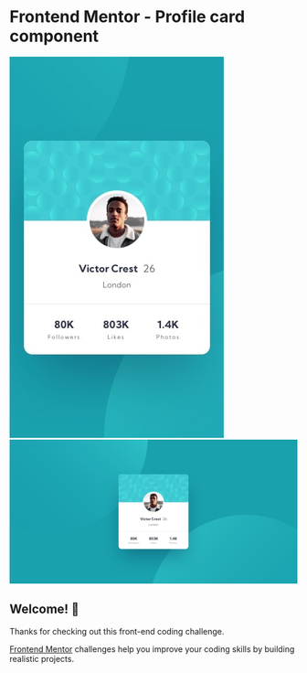 # Frontend Mentor - Profile card component

![Alt text](assets/design/mobile-design.jpg)
![Alt text](assets/design/desktop-design.jpg)

## Welcome! 👋

Thanks for checking out this front-end coding challenge.

[Frontend Mentor](https://www.frontendmentor.io) challenges help you improve your coding skills by building realistic projects.

